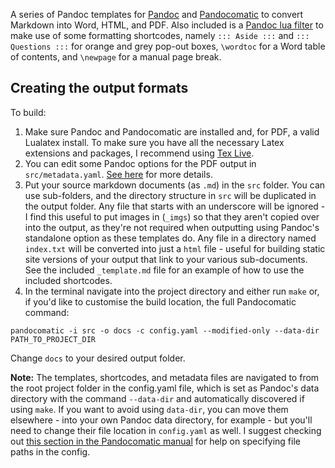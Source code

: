 A series of Pandoc templates for [Pandoc](https://pandoc.org/) and [Pandocomatic](https://heerdebeer.org/Software/markdown/pandocomatic/) to convert Markdown into Word, HTML, and PDF. Also included is a [Pandoc lua filter](https://pandoc.org/lua-filters.html) to make use of some formatting shortcodes, namely `::: Aside :::` and `::: Questions :::` for orange and grey pop-out boxes, `\wordtoc` for a Word table of contents, and `\newpage` for a manual page break.

## Creating the output formats

To build:

1. Make sure Pandoc and Pandocomatic are installed and, for PDF, a valid Lualatex install. To make sure you have all the necessary Latex extensions and packages, I recommend using [Tex Live](https://tug.org/texlive/).
2. You can edit some Pandoc options for the PDF output in `src/metadata.yaml`. [See here](https://pandoc.org/MANUAL.html#variables-for-latex) for more details.
3. Put your source markdown documents (as `.md`) in the `src` folder. You can use sub-folders, and the directory structure in `src` will be duplicated in the output folder. Any file that starts with an underscore will be ignored - I find this useful to put images in (`_imgs`) so that they aren't copied over into the output, as they're not required when outputting using Pandoc's standalone option as these templates do. Any file in a directory named `index.txt` will be converted into just a `html` file - useful for building static site versions of your output that link to your various sub-documents. See the included `_template.md` file for an example of how to use the included shortcodes.
4. In the terminal navigate into the project directory and either run `make` or, if you'd like to customise the build location, the full Pandocomatic command:

```
pandocomatic -i src -o docs -c config.yaml --modified-only --data-dir PATH_TO_PROJECT_DIR
```

Change `docs` to your desired output folder.

**Note:** The templates, shortcodes, and metadata files are navigated to from the root project folder in the config.yaml file, which is set as Pandoc's data directory with the command `--data-dir` and automatically discovered if using `make`. If you want to avoid using `data-dir`, you can move them elsewhere - into your own Pandoc data directory, for example - but you'll need to change their file location in `config.yaml` as well. I suggest checking out [this section in the Pandocomatic manual](https://heerdebeer.org/Software/markdown/pandocomatic/#specifying-paths) for help on specifying file paths in the config.